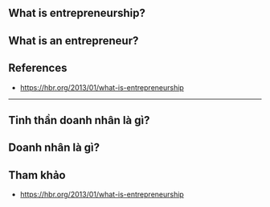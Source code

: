 ## What is entrepreneurship?

## What is an entrepreneur?

## References

- https://hbr.org/2013/01/what-is-entrepreneurship

---

## Tinh thần doanh nhân là gì?

## Doanh nhân là gì?

## Tham khảo

- https://hbr.org/2013/01/what-is-entrepreneurship
